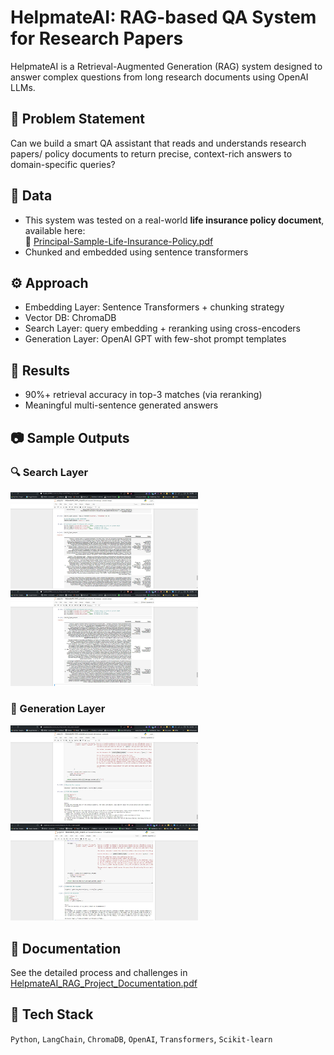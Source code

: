 # HelpmateAI: RAG-based QA System for Research Papers

HelpmateAI is a Retrieval-Augmented Generation (RAG) system designed to answer complex questions from long research documents using OpenAI LLMs.

## 🧠 Problem Statement
Can we build a smart QA assistant that reads and understands research papers/ policy documents to return precise, context-rich answers to domain-specific queries?

## 📄 Data
- This system was tested on a real-world **life insurance policy document**, available here:  
📘 [Principal-Sample-Life-Insurance-Policy.pdf](Principal-Sample-Life-Insurance-Policy.pdf)
- Chunked and embedded using sentence transformers

## ⚙️ Approach
- Embedding Layer: Sentence Transformers + chunking strategy
- Vector DB: ChromaDB
- Search Layer: query embedding + reranking using cross-encoders
- Generation Layer: OpenAI GPT with few-shot prompt templates

## 🧪 Results
- 90%+ retrieval accuracy in top-3 matches (via reranking)
- Meaningful multi-sentence generated answers

## 📷 Sample Outputs

### 🔍 Search Layer
<img src="images/search_layer_output_1.jpg" width="300"/>
<img src="images/search_layer_output_2.jpg" width="300"/>

### 💬 Generation Layer
<img src="images/generation_layer_output_1.jpg" width="300"/>
<img src="images/generation_layer_output_2.jpg" width="300"/>

## 📄 Documentation
See the detailed process and challenges in [HelpmateAI_RAG_Project_Documentation.pdf](HelpmateAI_RAG_Project_Documentation.pdf)

## 🧰 Tech Stack
`Python`, `LangChain`, `ChromaDB`, `OpenAI`, `Transformers`, `Scikit-learn`
